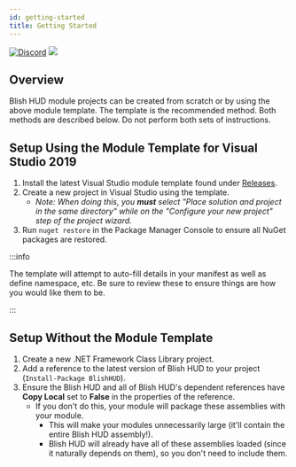```yaml
---
id: getting-started
title: Getting Started
---
```


[![Discord](https://img.shields.io/badge/Join_Our_Discord-📦module_discussion-Green)](https://discord.gg/HzAV82d)
[![](https://img.shields.io/badge/Release-ModuleTemplateDeployment.vsix-Blue)](https://github.com/blish-hud/Module-Template/releases)

## Overview

Blish HUD module projects can be created from scratch or by using the above module template.  The template is the recommended method.  Both methods are described below.  Do not perform both sets of instructions.

## Setup Using the Module Template for Visual Studio 2019

1. Install the latest Visual Studio module template found under [Releases](https://github.com/blish-hud/Module-Template/releases).
2. Create a new project in Visual Studio using the template.
   - *Note: When doing this, you **must** select "Place solution and project in the same directory" while on the "Configure your new project" step of the project wizard.*
2. Run `nuget restore` in the Package Manager Console to ensure all NuGet packages are restored.

:::info

The template will attempt to auto-fill details in your manifest as well as define namespace, etc.  Be sure to review these to ensure things are how you would like them to be.

:::

## Setup Without the Module Template

1. Create a new .NET Framework Class Library project.
2. Add a reference to the latest version of Blish HUD to your project (`Install-Package BlishHUD`).
3. Ensure the Blish HUD and all of Blish HUD's dependent references have **Copy Local** set to **False** in the properties of the reference.
   - If you don't do this, your module will package these assemblies with your module.
     - This will make your modules unnecessarily large (it'll contain the entire Blish HUD assembly!).
     - Blish HUD will already have all of these assemblies loaded (since it naturally depends on them), so you don't need to include them.